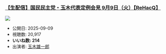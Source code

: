 ### [【生配信】国民民主党・玉木代表定例会見 9月9日（火）【ReHacQ】](https://www.youtube.com/watch?v=iIxqHktgt6M)
[![](https://img.youtube.com/vi/iIxqHktgt6M/sddefault.jpg)](https://www.youtube.com/watch?v=iIxqHktgt6M)
-   公開日: 2025-09-09
-   視聴数: 20,917
-   **いいね数: 214**
-   出演者: [玉木雄一郎](/rehacq_fan/people/玉木雄一郎 "wikilink")
